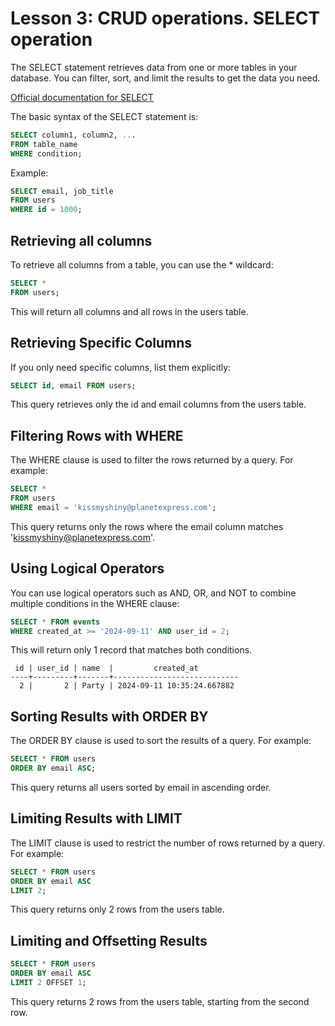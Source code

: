 # Lesson 3: CRUD operations. SELECT operation

The SELECT statement retrieves data from one or more tables in your database. You can filter, sort, and limit
the results to get the data you need.

[Official documentation for SELECT](https://www.postgresql.org/docs/16/sql-select.html)

The basic syntax of the SELECT statement is:

```sql
SELECT column1, column2, ...
FROM table_name
WHERE condition;
```

Example:

```sql
SELECT email, job_title
FROM users
WHERE id = 1000;
```

## Retrieving all columns

To retrieve all columns from a table, you can use the * wildcard:

```sql
SELECT *
FROM users;
```

This will return all columns and all rows in the users table.

## Retrieving Specific Columns

If you only need specific columns, list them explicitly:

```sql
SELECT id, email FROM users;
```

This query retrieves only the id and email columns from the users table.

## Filtering Rows with WHERE

The WHERE clause is used to filter the rows returned by a query. For example:

```sql
SELECT *
FROM users
WHERE email = 'kissmyshiny@planetexpress.com';
```

This query returns only the rows where the email column matches 'kissmyshiny@planetexpress.com'.

## Using Logical Operators

You can use logical operators such as AND, OR, and NOT to combine multiple conditions in the WHERE clause:

```sql
SELECT * FROM events
WHERE created_at >= '2024-09-11' AND user_id = 2;
```

This will return only 1 record that matches both conditions.

```text
 id | user_id | name  |         created_at
----+---------+-------+----------------------------
  2 |       2 | Party | 2024-09-11 10:35:24.667882
```

## Sorting Results with ORDER BY

The ORDER BY clause is used to sort the results of a query. For example:

```sql
SELECT * FROM users
ORDER BY email ASC;
```

This query returns all users sorted by email in ascending order.

## Limiting Results with LIMIT

The LIMIT clause is used to restrict the number of rows returned by a query. For example:

```sql
SELECT * FROM users
ORDER BY email ASC
LIMIT 2;
```

This query returns only 2 rows from the users table.

## Limiting and Offsetting Results

```sql
SELECT * FROM users
ORDER BY email ASC
LIMIT 2 OFFSET 1;
```

This query returns 2 rows from the users table, starting from the second row.